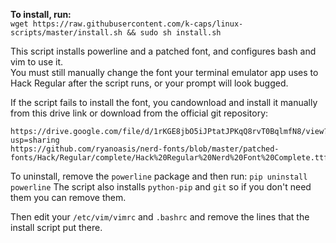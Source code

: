 
**To install, run:**    
`wget https://raw.githubusercontent.com/k-caps/linux-scripts/master/install.sh && sudo sh install.sh`       

This script installs powerline and a patched font, and configures bash and vim to use it.    
You must still manually change the font your terminal emulator app uses to Hack Regular after the script runs, or your prompt will look bugged.

If the script fails to install the font, you candownload and install it manually from this drive link or download from the official git repository:
```
https://drive.google.com/file/d/1rKGE8jbO5iJPtatJPKqQ8rvT0BqlmfN8/view?usp=sharing
https://github.com/ryanoasis/nerd-fonts/blob/master/patched-fonts/Hack/Regular/complete/Hack%20Regular%20Nerd%20Font%20Complete.ttf
```

To uninstall, remove the `powerline` package and then run:
`pip uninstall powerline`
The script also installs `python-pip` and `git` so if you don't need them you can remove them.

Then edit your `/etc/vim/vimrc` and `.bashrc` and remove the lines that the install script put there.
